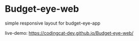 # Budget-eye-web

simple responsive layout for budget-eye-app

live-demo: https://codingcat-dev.github.io/Budget-eye-web/
